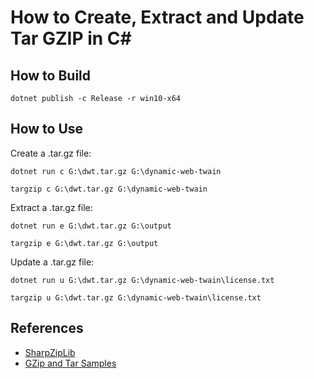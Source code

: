 # How to Create, Extract and Update Tar GZIP in C#

## How to Build

```
dotnet publish -c Release -r win10-x64
```

## How to Use
Create a .tar.gz file:

```
dotnet run c G:\dwt.tar.gz G:\dynamic-web-twain

targzip c G:\dwt.tar.gz G:\dynamic-web-twain
```

Extract a .tar.gz file:

```
dotnet run e G:\dwt.tar.gz G:\output

targzip e G:\dwt.tar.gz G:\output
```

Update a .tar.gz file: 

```
dotnet run u G:\dwt.tar.gz G:\dynamic-web-twain\license.txt

targzip u G:\dwt.tar.gz G:\dynamic-web-twain\license.txt
```



## References
* [SharpZipLib](https://github.com/icsharpcode/SharpZipLib)
* [GZip and Tar Samples](https://github.com/icsharpcode/SharpZipLib/wiki/GZip-and-Tar-Samples) 

